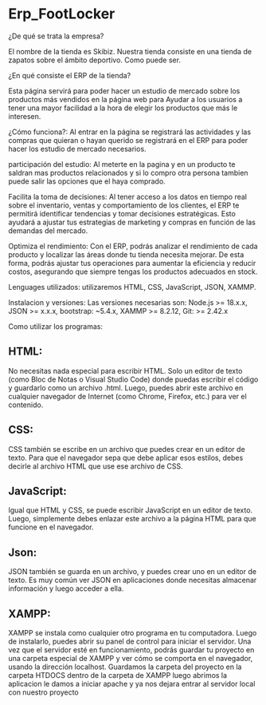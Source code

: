 # Erp_FootLocker
¿De qué se trata la empresa?

El nombre de la tienda es Skibiz. Nuestra tienda consiste en una tienda de zapatos sobre el ámbito deportivo. Como puede ser.

¿En qué consiste el ERP de la tienda?

Esta página servirá para poder hacer un estudio de mercado sobre los productos más vendidos en la página web para Ayudar a los usuarios a tener una mayor facilidad a la hora de elegir los productos que más le interesen.

¿Cómo funciona?: Al entrar en la página se registrará las actividades y las compras que quieran o hayan querido se registrará en el ERP para poder hacer los estudio de mercado necesarios.

participación del estudio: Al meterte en la pagina y en un producto te saldran mas productos relacionados y si lo compro otra persona tambien puede salir las opciones que el haya comprado.

Facilita la toma de decisiones: Al tener acceso a los datos en tiempo real sobre el inventario, ventas y comportamiento de los clientes, el ERP te permitirá identificar tendencias y tomar decisiones estratégicas. Esto ayudará a ajustar tus estrategias de marketing y compras en función de las demandas del mercado.

Optimiza el rendimiento: Con el ERP, podrás analizar el rendimiento de cada producto y localizar las áreas donde tu tienda necesita mejorar. De esta forma, podrás ajustar tus operaciones para aumentar la eficiencia y reducir costos, asegurando que siempre tengas los productos adecuados en stock.

Lenguages utilizados: utilizaremos HTML, CSS, JavaScript, JSON, XAMMP.

Instalacion y versiones: Las versiones necesarias son: Node.js >= 18.x.x, JSON >= x.x.x, bootstrap: ~5.4.x, XAMMP >= 8.2.12, Git: >= 2.42.x

Como utilizar los programas:

## HTML:
No necesitas nada especial para escribir HTML. Solo un editor de texto (como Bloc de Notas o Visual Studio Code) donde puedas escribir el código y guardarlo como un archivo .html. Luego, puedes abrir este archivo en cualquier navegador de Internet (como Chrome, Firefox, etc.) para ver el contenido.

## CSS:
CSS también se escribe en un archivo que puedes crear en un editor de texto. Para que el navegador sepa que debe aplicar esos estilos, debes decirle al archivo HTML que use ese archivo de CSS.

## JavaScript:
Igual que HTML y CSS, se puede escribir JavaScript en un editor de texto. Luego, simplemente debes enlazar este archivo a la página HTML para que funcione en el navegador.

## Json:
JSON también se guarda en un archivo, y puedes crear uno en un editor de texto. Es muy común ver JSON en aplicaciones donde necesitas almacenar información y luego acceder a ella.

## XAMPP:
XAMPP se instala como cualquier otro programa en tu computadora. Luego de instalarlo, puedes abrir su panel de control para iniciar el servidor. Una vez que el servidor esté en funcionamiento, podrás guardar tu proyecto en una carpeta especial de XAMPP y ver cómo se comporta en el navegador, usando la dirección localhost. Guardamos la carpeta del proyecto en la carpeta HTDOCS dentro de la carpeta de XAMPP luego abrimos la aplicacion le damos a iniciar apache y ya nos dejara entrar al servidor local con nuestro proyecto
